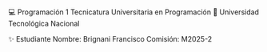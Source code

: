 💻 Programación 1
Tecnicatura Universitaria en Programación
📍 Universidad Tecnológica Nacional

✨ Estudiante
Nombre: Brignani Francisco
Comisión: M2025-2
